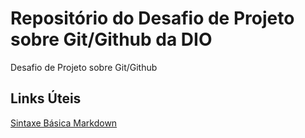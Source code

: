 # Repositório do Desafio de Projeto sobre Git/Github da DIO
Desafio de Projeto sobre Git/Github


## Links Úteis
[Sintaxe Básica Markdown](https://www.markdownguide.org/)

